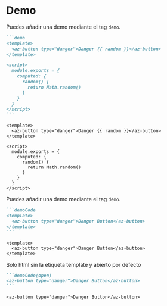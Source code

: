 # Demo

Puedes añadir una demo mediante el tag `demo`.

````markdown
```demo
<template>
  <az-button type="danger">Danger {{ random }}</az-button>
</template>

<script>
  module.exports = {
    computed: {
      random() {
        return Math.random()
      }
    }
  }
</script>
```
````

```demo
<template>
  <az-button type="danger">Danger {{ random }}</az-button>
</template>

<script>
  module.exports = {
    computed: {
      random() {
        return Math.random()
      }
    }
  }
</script>
```

Puedes añadir una demo mediante el tag `demo`.

````markdown
```demoCode
<template>
  <az-button type="danger">Danger Button</az-button>
</template>
```
````

```demoCode
<template>
  <az-button type="danger">Danger Button</az-button>
</template>
```

Solo html sin la etiqueta template y abierto por defecto

````markdown
```demoCode(open)
<az-button type="danger">Danger Button</az-button>
```
````

```demoCode(open)
<az-button type="danger">Danger Button</az-button>
```
